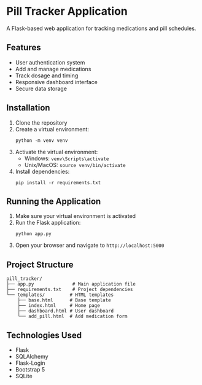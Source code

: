 # Pill Tracker Application

A Flask-based web application for tracking medications and pill schedules.

## Features

- User authentication system
- Add and manage medications
- Track dosage and timing
- Responsive dashboard interface
- Secure data storage

## Installation

1. Clone the repository
2. Create a virtual environment:
   ```
   python -m venv venv
   ```
3. Activate the virtual environment:
   - Windows: `venv\Scripts\activate`
   - Unix/MacOS: `source venv/bin/activate`
4. Install dependencies:
   ```
   pip install -r requirements.txt
   ```

## Running the Application

1. Make sure your virtual environment is activated
2. Run the Flask application:
   ```
   python app.py
   ```
3. Open your browser and navigate to `http://localhost:5000`

## Project Structure

```
pill_tracker/
├── app.py              # Main application file
├── requirements.txt    # Project dependencies
└── templates/         # HTML templates
    ├── base.html      # Base template
    ├── index.html     # Home page
    ├── dashboard.html # User dashboard
    └── add_pill.html  # Add medication form
```

## Technologies Used

- Flask
- SQLAlchemy
- Flask-Login
- Bootstrap 5
- SQLite
